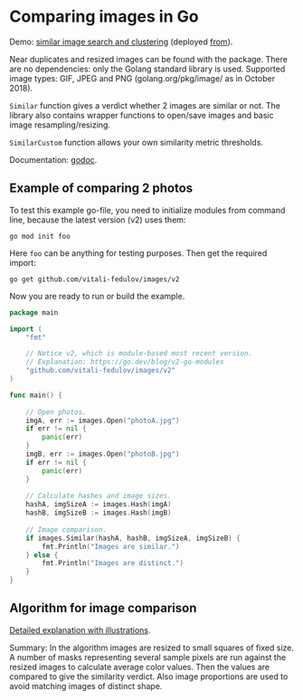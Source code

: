# Comparing images in Go

Demo: [similar image search and clustering](https://similar.pictures) (deployed [from](https://github.com/vitali-fedulov/vitali-fedulov.github.io)).

Near duplicates and resized images can be found with the package. There are no dependencies: only the Golang standard library is used. Supported image types: GIF, JPEG and PNG (golang.org/pkg/image/ as in October 2018).

`Similar` function gives a verdict whether 2 images are similar or not. The library also contains wrapper functions to open/save images and basic image resampling/resizing.

`SimilarCustom` function allows your own similarity metric thresholds.

Documentation: [godoc](https://pkg.go.dev/github.com/vitali-fedulov/images/v2).

## Example of comparing 2 photos

To test this example go-file, you need to initialize modules from command line, because the latest version (v2) uses them:

`go mod init foo`

Here `foo` can be anything for testing purposes. Then get the required import:

`go get github.com/vitali-fedulov/images/v2`

Now you are ready to run or build the example.

```go
package main

import (
	"fmt"

	// Notice v2, which is module-based most recent version.
	// Explanation: https://go.dev/blog/v2-go-modules
	"github.com/vitali-fedulov/images/v2"
)

func main() {
	
	// Open photos.
	imgA, err := images.Open("photoA.jpg")
	if err != nil {
		panic(err)
	}
	imgB, err := images.Open("photoB.jpg")
	if err != nil {
		panic(err)
	}
	
	// Calculate hashes and image sizes.
	hashA, imgSizeA := images.Hash(imgA)
	hashB, imgSizeB := images.Hash(imgB)
	
	// Image comparison.
	if images.Similar(hashA, hashB, imgSizeA, imgSizeB) {
		fmt.Println("Images are similar.")
	} else {
		fmt.Println("Images are distinct.")
	}
}
```

## Algorithm for image comparison

[Detailed explanation with illustrations](https://vitali-fedulov.github.io/algorithm-for-perceptual-image-comparison.html).

Summary: In the algorithm images are resized to small squares of fixed size.
A number of masks representing several sample pixels are run against the resized
images to calculate average color values. Then the values are compared to
give the similarity verdict. Also image proportions are used to avoid matching
images of distinct shape.
